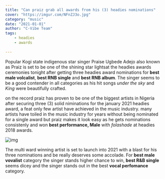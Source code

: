 ```yaml
---
title: "Can praiz grab all awards from his (3) headies nominations"
cover: "https://imgur.com/NFnZJ3o.jpg"
category: "music"
date: "2021-01-01"
author: "C-Vibe Team"
tags:
    - headies
    - awards
    
---
```


Popular Kogi state indigenous star singer Praise Ugbede Adejo also known as Praiz is set to be one of the shining star lightsat the headies awards ceremonies tonight after getting three headies award nominations for **best male volcalist**, **best RNB single** and **best RNB album**. The singer seems to be a good contender in all categories as his hit songs *under the sky* and *King* were beautifully crafted.

on the record praiz has proven to be one of the biggest artists in Nigeria after securing three (3) solid niminations for the january 2021 headies award, a feat only few artist have achieved in the music industry. many artists have toiled in the music industry for years without being nominated for a single award but praiz makes it look easy as he gets nominations consistenly and won **best performance, Male** with *folashade* at headies 2018 awards.

![img](https://imgur.com/IJaspzx.jpg)

The multi ward winning artist is set to launch into 2021 with a blast for his three nominations and be really deserves some accolade.
 For **best male vovalist** category the singer stands higher chance to win, **best R&B single** seems dicey and the singer stands out in the best **vocal perfomance** category.